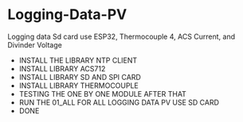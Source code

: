 # Logging-Data-PV
Logging data Sd card use ESP32, Thermocouple 4, ACS Current, and Divinder Voltage
- INSTALL THE LIBRARY NTP CLIENT 
- INSTALL LIBRARY ACS712
- INSTALL LIBRARY SD AND SPI CARD 
- INSTALL LIBRARY THERMOCOUPLE
- TESTING THE ONE BY ONE MODULE AFTER THAT
- RUN THE 01_ALL FOR ALL LOGGING DATA PV USE SD CARD
- DONE 
